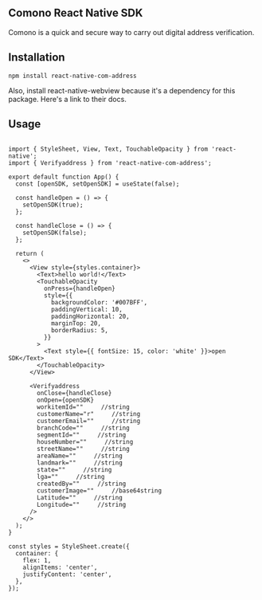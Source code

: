 ## Comono React Native SDK
Comono is a quick and secure way to carry out digital address verification.

## Installation
```
npm install react-native-com-address 
```
Also, install react-native-webview because it's a dependency for this package. Here's a link to their docs.

## Usage
```import React, { useState } from 'react';

import { StyleSheet, View, Text, TouchableOpacity } from 'react-native';
import { Verifyaddress } from 'react-native-com-address';

export default function App() {
  const [openSDK, setOpenSDK] = useState(false);

  const handleOpen = () => {
    setOpenSDK(true);
  };

  const handleClose = () => {
    setOpenSDK(false);
  };

  return (
    <>
      <View style={styles.container}>
        <Text>hello world!</Text>
        <TouchableOpacity
          onPress={handleOpen}
          style={{
            backgroundColor: '#007BFF',
            paddingVertical: 10,
            paddingHorizontal: 20,
            marginTop: 20,
            borderRadius: 5,
          }}
        >
          <Text style={{ fontSize: 15, color: 'white' }}>open SDK</Text>
        </TouchableOpacity>
      </View>

      <Verifyaddress
        onClose={handleClose}
        onOpen={openSDK}
        workitemId=""     //string
        customerName="r"     //string
        customerEmail=""     //string
        branchCode=""     //string
        segmentId=""     //string
        houseNumber=""     //string
        streetName=""     //string
        areaName=""     //string
        landmark=""     //string
        state=""     //string
        lga=""     //string
        createdBy=""     //string
        customerImage=""     //base64string
        Latitude=""     //string
        Longitude=""     //string
      />
    </>
  );
}

const styles = StyleSheet.create({
  container: {
    flex: 1,
    alignItems: 'center',
    justifyContent: 'center',
  },
});
```

